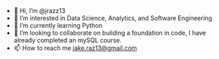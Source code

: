 - 👋 Hi, I’m @jrazz13
- 👀 I’m interested in Data Science, Analytics, and Software Engineering
- 🌱 I’m currently learning Python
- 💞️ I’m looking to collaborate on building a foundation in code, I have already completed an mySQL course.
- 📫 How to reach me jake.raz13@gmail.com

<!---
jrazz13/jrazz13 is a ✨ special ✨ repository because its `README.md` (this file) appears on your GitHub profile.
You can click the Preview link to take a look at your changes.
--->
